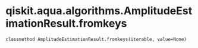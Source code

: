 # qiskit.aqua.algorithms.AmplitudeEstimationResult.fromkeys

`classmethod AmplitudeEstimationResult.fromkeys(iterable, value=None)`
